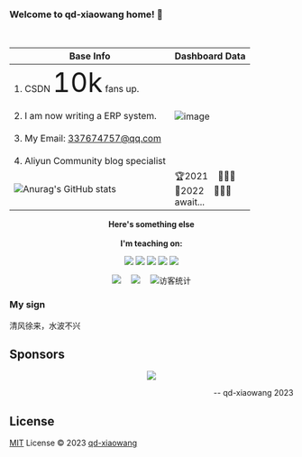 <h3> Welcome to qd-xiaowang home! 👋 </h3> <br/>

| Base Info                                                    | Dashboard Data                                               |
| ------------------------------------------------------------ | ------------------------------------------------------------ |
| 1. CSDN <font size=15>10k</font> fans up.<br/><br/>2. I am now writing a ERP system.<br/><br/>3. My Email: 337674757@qq.com<br/><br/>4. Aliyun Community blog  specialist<br/> | ![image](https://user-images.githubusercontent.com/64092346/212252487-e7d013fe-fb86-4ba5-ba39-268a1f2b691e.png)
![Anurag's GitHub stats](https://github-readme-stats.vercel.app/api?username=qd-xiaowang&show_icons=true&theme=radical) | 🏆2021 &nbsp; &nbsp;💎💎💎<br>🥇2022  &nbsp; &nbsp;👑👑👑<br>await... |

<div align="center"><b>Here's something else</b></div><br/>

<div align="center">
<b>I'm teaching on:</b><br />
  
![](https://img.shields.io/badge/-Vue-brightgreen)  ![](https://img.shields.io/badge/-Python-red) ![](https://img.shields.io/badge/-TypeScript-blue) ![](https://img.shields.io/badge/-JaveScript-yellow) ![](https://img.shields.io/badge/-Nodejs-success)

</div>

<!-- profile logo 个人资料徽标 -->
<div align="center">
  <a href="https://blog.csdn.net/weixin_44001222/"><img src="https://img.shields.io/badge/CSDN-论坛-c32136" /></a>&emsp;
  <a href="https://space.bilibili.com/403725157/"><img src="https://img.shields.io/badge/bilibili-B站-ff69b4" /></a>&emsp;
<!-- visitor statistics logo 访客数统计徽标 -->
  <img src="https://visitor-badge.glitch.me/badge?page_id=qd-xiaowang.visitor-badge&left_color=gray&right_color=pink" alt="访客统计" /></div>

### My sign

清风徐来，水波不兴

## Sponsors

<p align="center">
  <a href="https://cdn.jsdelivr.net/gh/antfu/static/sponsors.svg">
    <img src='https://cdn.jsdelivr.net/gh/antfu/static/sponsors.svg'/>
  </a>
</p>

<div align="right">-- qd-xiaowang 2023</div>

## License

[MIT](./LICENSE) License © 2023 [qd-xiaowang](https://github.com/qd-xiaowang)
